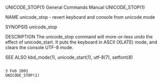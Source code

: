 UNICODE_STOP(1)                                                                            General Commands Manual                                                                            UNICODE_STOP(1)

NAME
       unicode_stop - revert keyboard and console from unicode mode

SYNOPSIS
       unicode_stop

DESCRIPTION
       The unicode_stop command will more-or-less undo the effect of unicode_start.  It puts the keyboard in ASCII (XLATE) mode, and clears the console UTF-8 mode.

SEE ALSO
       kbd_mode(1), unicode_start(1), utf-8(7), setfont(8)

                                                                                                  3 Feb 2001                                                                                  UNICODE_STOP(1)
